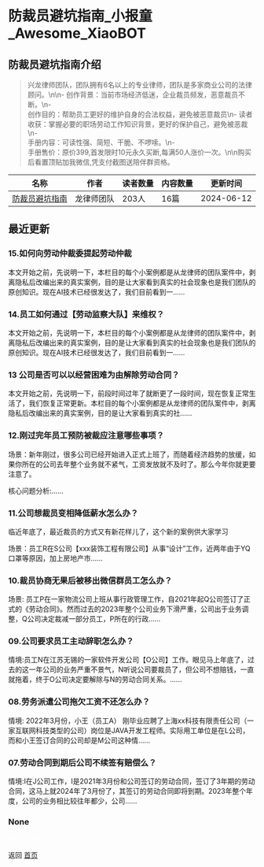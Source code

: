 # 防裁员避坑指南_小报童_Awesome_XiaoBOT

## 防裁员避坑指南介绍
> 兴龙律师团队，团队拥有6名以上的专业律师，团队是多家商业公司的法律顾问。\n\n- 创作背景：当前市场经济低迷，企业裁员频发，恶意裁员不断。\n-  
创作目的：帮助员工更好的维护自身的合法权益，避免被恶意裁员\n- 读者收获：掌握必要的职场劳动工作知识背景，更好的保护自己，避免被恶裁\n-  
手册内容：可读性强、简短、干脆、不啰嗦。\n-  
手册售价：原价399,首发限时10元永久买断,每满50人涨价一次。\n\n购买后看置顶贴加我微信,凭支付截图送陪伴群资格。  
  


|名称|作者|读者数量|内容数量|更新时间|
|---|---|---|---|---|
|[防裁员避坑指南](https://xiaobot.net/p/12345?refer=9c3f1c95-a052-465a-9902-f6d75080262a)|龙律师团队|203人|16篇|2024-06-12|

## 最近更新
### 15.如何向劳动仲裁委提起劳动仲裁

本文开始之前，先说明一下，本栏目的每个小案例都是从龙律师的团队案件中，剥离隐私后改编出来的真实案例，目的是让大家看到真实的社会现象也是我们团队的原创知识。现在AI技术已经很发达了，我们目前看到一......

### 14.员工如何通过【劳动监察大队】来维权？

本文开始之前，先说明一下，本栏目的每个小案例都是从龙律师的团队案件中，剥离隐私后改编出来的真实案例，目的是让大家看到真实的社会现象也是我们团队的原创知识。现在AI技术已经很发达了，我们目前看到一......

### 13 公司是否可以以经营困难为由解除劳动合同？

本文开始之前，先说明一下，前段时间过年了就断更了一段时间，现在恢复正常生活了，我们恢复正常更新。本栏目的每个小案例都是从龙律师的团队案件中，剥离隐私后改编出来的真实案例，目的是让大家看到真实的社......

### 12.刚过完年员工预防被裁应注意哪些事项？

场景：新年刚过，很多公司已经开始进入正式上班了，而随着经济趋势的放缓，如果你所在的公司去年整个业务就不紧气，工资发放就不及时了。那么今年你就更要注意了。

核心问题分析:......

### 11.公司想裁员变相降低薪水怎么办？

临近年底了，最近裁员的方式又有新花样儿了，这个新的案例供大家学习

场景：员工R在S公司【xxx装饰工程有限公司】从事“设计”工作，近两年由于YQ口罩等原因，加上房地产市......

### 10.裁员协商无果后被移出微信群员工怎么办？

场景:
员工P在一家物流公司上班从事行政管理工作，自2021年起Q公司签订了正式的《劳动合同》。然而过去的2023年整个公司业务下滑严重，公司出于业务调整，Q公司决定裁减一部分员工，P所在的行政......

### 09.公司要求员工主动辞职怎么办？

情境:员工N在江苏无锡的一家软件开发公司【O公司】工作。眼见马上年底了，过去的这一年公司的业务严重不景气，N听说公司要裁员了，但公司不想赔钱，一直就拖着，终于O公司决定要解除与N的劳动合同关系。......

### 08.劳务派遣公司拖欠工资不还怎么办？

情境: 2022年3月份，小王（员工A）
刚毕业应聘了上海xx科技有限责任公司（一家互联网科技类型的公司）岗位是JAVA开发工程师。实际用工单位是在L公司，而和小王签订合同的公司却是M公司这种情......

### 07.劳动合同到期后公司不续签有赔偿么？

情境:I在J公司工作，I是2021年3月份和公司签订的劳动合同，签订了3年期的劳动合同，这马上就2024年了3月份了，其签订的劳动合同即将到期。2023年整个年度，公司的业务相比较往年都少，公司......

### None


<a href="https://github.com/Reno9527/awesome-xiaobot" style="color: white; text-decoration: none;">awesome-xiaobot</a>

返回 [首页](../README.md)
